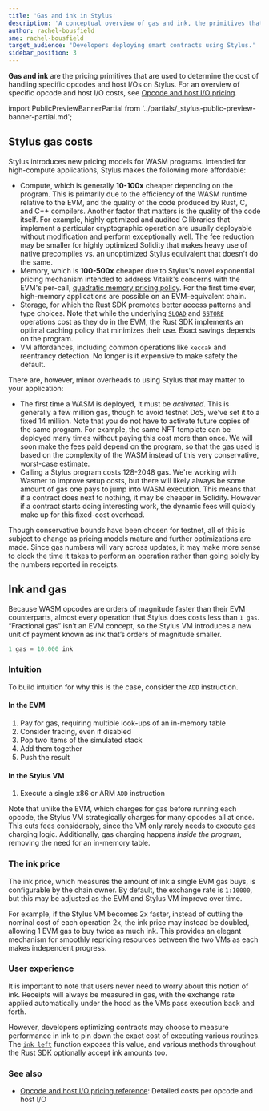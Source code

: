 ```yaml
---
title: 'Gas and ink in Stylus'
description: 'A conceptual overview of gas and ink, the primitives that Stylus uses to measure the cost of WASM activation, compute, memory, and storage.'
author: rachel-bousfield
sme: rachel-bousfield
target_audience: 'Developers deploying smart contracts using Stylus.'
sidebar_position: 3
---
```


**Gas and ink** are the pricing primitives that are used to determine the cost of handling specific opcodes and host I/Os on Stylus. For an overview of specific opcode and host I/O costs, see [Opcode and host I/O pricing](/stylus/reference/opcode-hostio-pricing).

import PublicPreviewBannerPartial from '../partials/_stylus-public-preview-banner-partial.md';

<PublicPreviewBannerPartial />

<!-- todo as a future optimization: pull the "Ink and gas" content up top; give devs what they need to know in order to build stuff - the "just in time" information - progressively disclose the "just in case" details. An example flow:
   1. "think of gas and ink as dollars and cents"
   2. "here's what you need to know about how it works, how it differs from traditional Solidity dApp cost modeling"
   3. "here's where costs are incurred along the lifecycle, simply said"
   4. "here's where costs are incurred along the lifecycle, with more technical precision

   If devs need more guidance, we could author a how-to titled "Measure and manage your gas costs"
-->

## Stylus gas costs

Stylus introduces new pricing models for WASM programs. Intended for high-compute applications, Stylus makes the following more affordable:

- Compute, which is generally **10-100x** cheaper depending on the program. This is primarily due to the efficiency of the WASM runtime relative to the EVM, and the quality of the code produced by Rust, C, and C++ compilers. Another factor that matters is the quality of the code itself. For example, highly optimized and audited C libraries that implement a particular cryptographic operation are usually deployable without modification and perform exceptionally well. The fee reduction may be smaller for highly optimized Solidity that makes heavy use of native precompiles vs. an unoptimized Stylus equivalent that doesn't do the same.
- Memory, which is **100-500x** cheaper due to Stylus's novel exponential pricing mechanism intended to address Vitalik's concerns with the EVM's per-call, [quadratic memory pricing policy](https://notes.ethereum.org/@vbuterin/proposals_to_adjust_memory_gas_costs). For the first time ever, high-memory applications are possible on an EVM-equivalent chain.
- Storage, for which the Rust SDK promotes better access patterns and type choices. Note that while the underlying <a href="https://www.evm.codes/#54"><code>SLOAD</code></a> and <a href="https://www.evm.codes/#55"><code>SSTORE</code></a> operations cost as they do in the EVM, the Rust SDK implements an optimal caching policy that minimizes their use. Exact savings depends on the program.
- VM affordances, including common operations like `keccak` and reentrancy detection. No longer is it expensive to make safety the default.

There are, however, minor overheads to using Stylus that may matter to your application:

- The first time a WASM is deployed, it must be _activated_. This is generally a few million gas, though to avoid testnet DoS, we've set it to a fixed 14 million. Note that you do not have to activate future copies of the same program. For example, the same NFT template can be deployed many times without paying this cost more than once. We will soon make the fees paid depend on the program, so that the gas used is based on the complexity of the WASM instead of this very conservative, worst-case estimate.
- Calling a Stylus program costs 128-2048 gas. We're working with Wasmer to improve setup costs, but there will likely always be some amount of gas one pays to jump into WASM execution. This means that if a contract does next to nothing, it may be cheaper in Solidity. However if a contract starts doing interesting work, the dynamic fees will quickly make up for this fixed-cost overhead.

Though conservative bounds have been chosen for testnet, all of this is subject to change as pricing models mature and further optimizations are made. Since gas numbers will vary across updates, it may make more sense to clock the time it takes to perform an operation rather than going solely by the numbers reported in receipts.

## Ink and gas

Because WASM opcodes are orders of magnitude faster than their EVM counterparts, almost every operation that Stylus does costs less than `1 gas`. “Fractional gas” isn’t an EVM concept, so the Stylus VM introduces a new unit of payment known as ink that’s orders of magnitude smaller.

```jsx
1 gas = 10,000 ink
```

### Intuition

To build intuition for why this is the case, consider the `ADD` instruction.

#### In the EVM

1. Pay for gas, requiring multiple look-ups of an in-memory table
2. Consider tracing, even if disabled
3. Pop two items of the simulated stack
4. Add them together
5. Push the result

#### In the Stylus VM

1. Execute a single x86 or ARM `ADD` instruction

Note that unlike the EVM, which charges for gas before running each opcode, the Stylus VM strategically charges for many opcodes all at once. This cuts fees considerably, since the VM only rarely needs to execute gas charging logic. Additionally, gas charging happens _inside the program_, removing the need for an in-memory table.

### The ink price

The ink price, which measures the amount of ink a single EVM gas buys, is configurable by the chain owner. By default, the exchange rate is `1:10000`, but this may be adjusted as the EVM and Stylus VM improve over time.

For example, if the Stylus VM becomes 2x faster, instead of cutting the nominal cost of each operation 2x, the ink price may instead be doubled, allowing 1 EVM gas to buy twice as much ink. This provides an elegant mechanism for smoothly repricing resources between the two VMs as each makes independent progress.

### User experience

It is important to note that users never need to worry about this notion of ink. Receipts will always be measured in gas, with the exchange rate applied automatically under the hood as the VMs pass execution back and forth.

However, developers optimizing contracts may choose to measure performance in ink to pin down the exact cost of executing various routines. The <a href="https://docs.rs/stylus-sdk/0.3.0/stylus_sdk/evm/fn.ink_left.html"><code>ink_left</code></a> function exposes this value, and various methods throughout the Rust SDK optionally accept ink amounts too.

### See also

- [Opcode and host I/O pricing reference](/stylus/reference/opcode-hostio-pricing): Detailed costs per opcode and host I/O
